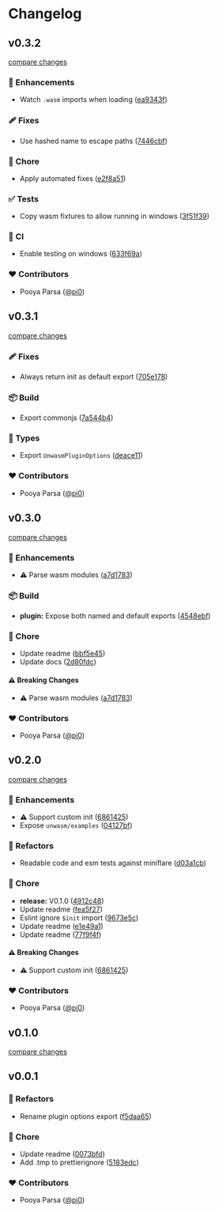 # Changelog


## v0.3.2

[compare changes](https://github.com/unjs/unwasm/compare/v0.3.1...v0.3.2)

### 🚀 Enhancements

- Watch `.wasm` imports when loading ([ea9343f](https://github.com/unjs/unwasm/commit/ea9343f))

### 🩹 Fixes

- Use hashed name to escape paths ([7446cbf](https://github.com/unjs/unwasm/commit/7446cbf))

### 🏡 Chore

- Apply automated fixes ([e2f8a51](https://github.com/unjs/unwasm/commit/e2f8a51))

### ✅ Tests

- Copy wasm fixtures to allow running in windows ([3f51f39](https://github.com/unjs/unwasm/commit/3f51f39))

### 🤖 CI

- Enable testing on windows ([633f69a](https://github.com/unjs/unwasm/commit/633f69a))

### ❤️ Contributors

- Pooya Parsa ([@pi0](http://github.com/pi0))

## v0.3.1

[compare changes](https://github.com/unjs/unwasm/compare/v0.3.0...v0.3.1)

### 🩹 Fixes

- Always return init as default export ([705e178](https://github.com/unjs/unwasm/commit/705e178))

### 📦 Build

- Export commonjs ([7a544b4](https://github.com/unjs/unwasm/commit/7a544b4))

### 🌊 Types

- Export `UnwasmPluginOptions` ([deace11](https://github.com/unjs/unwasm/commit/deace11))

### ❤️ Contributors

- Pooya Parsa ([@pi0](http://github.com/pi0))

## v0.3.0

[compare changes](https://github.com/unjs/unwasm/compare/v0.2.0...v0.3.0)

### 🚀 Enhancements

- ⚠️  Parse wasm modules ([a7d1783](https://github.com/unjs/unwasm/commit/a7d1783))

### 📦 Build

- **plugin:** Expose both named and default exports ([4548ebf](https://github.com/unjs/unwasm/commit/4548ebf))

### 🏡 Chore

- Update readme ([bbf5e45](https://github.com/unjs/unwasm/commit/bbf5e45))
- Update docs ([2d80fdc](https://github.com/unjs/unwasm/commit/2d80fdc))

#### ⚠️ Breaking Changes

- ⚠️  Parse wasm modules ([a7d1783](https://github.com/unjs/unwasm/commit/a7d1783))

### ❤️ Contributors

- Pooya Parsa ([@pi0](http://github.com/pi0))

## v0.2.0

[compare changes](https://github.com/unjs/unwasm/compare/v0.1.0...v0.2.0)

### 🚀 Enhancements

- ⚠️  Support custom init ([6861425](https://github.com/unjs/unwasm/commit/6861425))
- Expose `unwasm/examples` ([04127bf](https://github.com/unjs/unwasm/commit/04127bf))

### 💅 Refactors

- Readable code and esm tests against miniflare ([d03a1cb](https://github.com/unjs/unwasm/commit/d03a1cb))

### 🏡 Chore

- **release:** V0.1.0 ([4912c48](https://github.com/unjs/unwasm/commit/4912c48))
- Update readme ([fea5f27](https://github.com/unjs/unwasm/commit/fea5f27))
- Eslint ignore `$init` import ([9673e5c](https://github.com/unjs/unwasm/commit/9673e5c))
- Update readme ([e1e49a1](https://github.com/unjs/unwasm/commit/e1e49a1))
- Update readme ([77f9f4f](https://github.com/unjs/unwasm/commit/77f9f4f))

#### ⚠️ Breaking Changes

- ⚠️  Support custom init ([6861425](https://github.com/unjs/unwasm/commit/6861425))

### ❤️ Contributors

- Pooya Parsa ([@pi0](http://github.com/pi0))

## v0.1.0

[compare changes](https://github.com/unjs/unwasm/compare/v0.0.1...v0.1.0)

## v0.0.1


### 💅 Refactors

- Rename plugin options export ([f5daa65](https://github.com/unjs/unwasm/commit/f5daa65))

### 🏡 Chore

- Update readme ([0073bfd](https://github.com/unjs/unwasm/commit/0073bfd))
- Add .tmp to prettierignore ([5183edc](https://github.com/unjs/unwasm/commit/5183edc))

### ❤️ Contributors

- Pooya Parsa ([@pi0](http://github.com/pi0))


